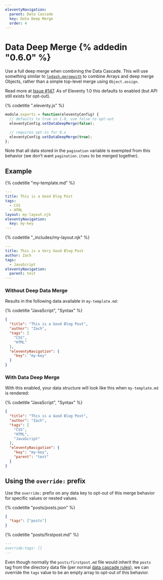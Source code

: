 ```yaml
---
eleventyNavigation:
  parent: Data Cascade
  key: Data Deep Merge
  order: 4
---
```

# Data Deep Merge {% addedin "0.6.0" %}

Use a full deep merge when combining the Data Cascade. This will use something similar to [`lodash.mergewith`](https://docs-lodash.com/v4/merge-with/) to combine Arrays and deep merge Objects, rather than a simple top-level merge using `Object.assign`.

Read more at [Issue #147](https://github.com/11ty/eleventy/issues/147). As of Eleventy 1.0 this defaults to enabled (but API still exists for opt-out).

{% codetitle ".eleventy.js" %}

```js
module.exports = function(eleventyConfig) {
  // defaults to true in 1.0, use false to opt-out
  eleventyConfig.setDataDeepMerge(false);

  // requires opt-in for 0.x
  eleventyConfig.setDataDeepMerge(true);
};
```

Note that all data stored in the `pagination` variable is exempted from this behavior (we don’t want `pagination.items` to be merged together).

## Example

{% codetitle "my-template.md" %}

```yaml
---
title: This is a Good Blog Post
tags:
  - CSS
  - HTML
layout: my-layout.njk
eleventyNavigation:
  key: my-key
---
```

{% codetitle "_includes/my-layout.njk" %}

```yaml
---
title: This is a Very Good Blog Post
author: Zach
tags:
  - JavaScript
eleventyNavigation:
  parent: test
---
```

### Without Deep Data Merge

Results in the following data available in `my-template.md`:

{% codetitle "JavaScript", "Syntax" %}

```json
{
  "title": "This is a Good Blog Post",
  "author": "Zach",
  "tags": [
    "CSS",
    "HTML"
  ],
  "eleventyNavigation": {
    "key": "my-key"
  }
}
```

### With Data Deep Merge

With this enabled, your data structure will look like this when `my-template.md` is rendered:

{% codetitle "JavaScript", "Syntax" %}

```json
{
  "title": "This is a Good Blog Post",
  "author": "Zach",
  "tags": [
    "CSS",
    "HTML",
    "JavaScript"
  ],
  "eleventyNavigation": {
    "key": "my-key",
    "parent": "test"
  }
}
```

## Using the `override:` prefix

Use the `override:` prefix on any data key to opt-out of this merge behavior for specific values or nested values.

{% codetitle "posts/posts.json" %}

```json
{
  "tags": ["posts"]
}
```

{% codetitle "posts/firstpost.md" %}

```markdown
---
override:tags: []
---
```

Even though normally the `posts/firstpost.md` file would inherit the `posts` tag from the directory data file (per normal [data cascade rules](/docs/data/)), we can override the `tags` value to be an empty array to opt-out of this behavior.
